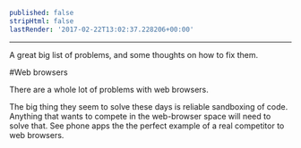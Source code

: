 ```yaml
published: false
stripHtml: false
lastRender: '2017-02-22T13:02:37.228206+00:00'

```
---




































































A great big list of problems, and some thoughts on how to fix them.

#Web browsers

There are a whole lot of problems with web browsers.

The big thing they seem to solve these days is reliable sandboxing
of code. Anything that wants to compete in the web-browser space
will need to solve that. See phone apps the the perfect example
of a real competitor to web browsers.


